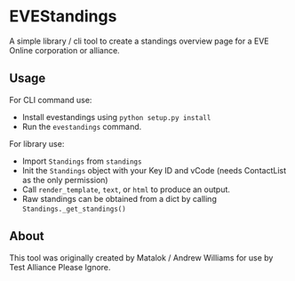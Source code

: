 EVEStandings
============

A simple library / cli tool to create a standings overview page for a EVE Online corporation or alliance.

Usage
-----

For CLI command use:

- Install evestandings using `python setup.py install`
- Run the `evestandings` command.

For library use:

- Import `Standings` from `standings`
- Init the `Standings` object with your Key ID and vCode (needs ContactList as the only permission)
- Call `render_template`, `text`, or `html` to produce an output.
- Raw standings can be obtained from a dict by calling `Standings._get_standings()`

About
-----

This tool was originally created by Matalok / Andrew Williams for use by Test Alliance Please Ignore.